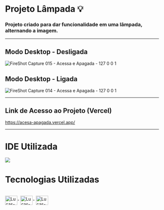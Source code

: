 # Projeto Lâmpada 💡
### Projeto criado para dar funcionalidade em uma lâmpada, alternando a imagem.

<hr>

## Modo Desktop - Desligada
![FireShot Capture 015 - Acessa e Apagada - 127 0 0 1](https://user-images.githubusercontent.com/115199808/209884237-e9903d1e-f455-4250-92b5-6195defdee71.png)

## Modo Desktop - Ligada
![FireShot Capture 014 - Acessa e Apagada - 127 0 0 1](https://user-images.githubusercontent.com/115199808/209884239-e5f4e797-1e42-4f7c-9f0a-476a0d538fc2.png)

<hr>

## Link de Acesso ao Projeto (Vercel)

https://acesa-apagada.vercel.app/

<hr>

# IDE Utilizada

<div> 
<img src="https://img.shields.io/badge/Visual_Studio_Code-0078D4?style=for-the-badge&logo=visual%20studio%20code&logoColor=white">
</div>

# Tecnologias Utilizadas
<div style="display: inline_block"><br>
  <img align="center" alt="Lucas-HTML" height="30" width="40" src="https://cdn.jsdelivr.net/gh/devicons/devicon/icons/html5/html5-original.svg">-
  <img align="center" alt="Lucas-CSS" height="30" width="40" src="https://cdn.jsdelivr.net/gh/devicons/devicon/icons/css3/css3-original.svg">-
  <img align="center" alt="Lucas-Js" height="30" width="40" src="https://cdn.jsdelivr.net/gh/devicons/devicon/icons/javascript/javascript-original.svg">
</div>
